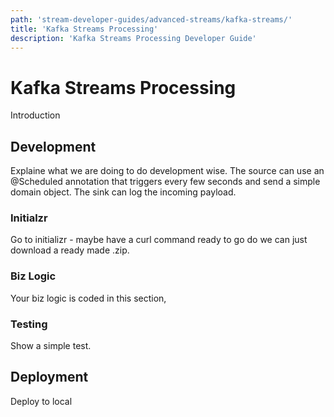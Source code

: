 ```yaml
---
path: 'stream-developer-guides/advanced-streams/kafka-streams/'
title: 'Kafka Streams Processing'
description: 'Kafka Streams Processing Developer Guide'
---
```


# Kafka Streams Processing

Introduction

## Development

Explaine what we are doing to do development wise.
The source can use an @Scheduled annotation that triggers every few seconds and send a simple domain object. The sink can log the incoming payload.

### Initialzr

Go to initializr - maybe have a curl command ready to go do we can just download a ready made .zip.

### Biz Logic

Your biz logic is coded in this section,

### Testing

Show a simple test.

## Deployment

Deploy to local
